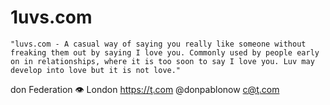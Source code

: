 # 1uvs.com

```
"luvs.com - A casual way of saying you really like someone without freaking them out by saying I love you. Commonly used by people early on in relationships, where it is too soon to say I love you. Luv may develop into love but it is not love."
```

don Federation 👁 London https://ţ.com @donpablonow c@ţ.com